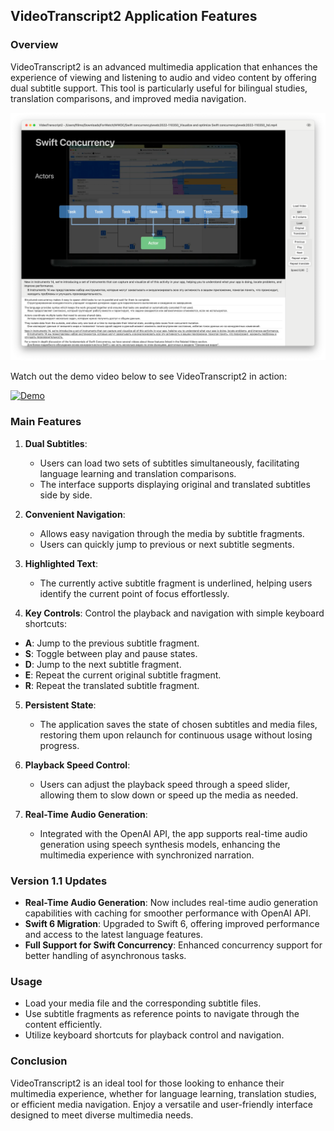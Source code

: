 ## VideoTranscript2 Application Features

### Overview

VideoTranscript2 is an advanced multimedia application that enhances the experience of viewing and listening to audio and video content by offering dual subtitle support. This tool is particularly useful for bilingual studies, translation comparisons, and improved media navigation.

![Screenshot](./assets/main_1.1.png)

Watch out the demo video below to see VideoTranscript2 in action:


[![Demo](https://img.youtube.com/vi/21OwqjGvI-M/hqdefault.jpg)](https://www.youtube.com/watch?v=21OwqjGvI-M)

### Main Features

1. **Dual Subtitles**: 
   - Users can load two sets of subtitles simultaneously, facilitating language learning and translation comparisons.
   - The interface supports displaying original and translated subtitles side by side.

2. **Convenient Navigation**:
   - Allows easy navigation through the media by subtitle fragments.
   - Users can quickly jump to previous or next subtitle segments.

3. **Highlighted Text**:
   - The currently active subtitle fragment is underlined, helping users identify the current point of focus effortlessly.

4. **Key Controls**: Control the playback and navigation with simple keyboard shortcuts:
  - **A**: Jump to the previous subtitle fragment.
  - **S**: Toggle between play and pause states.
  - **D**: Jump to the next subtitle fragment.
  - **E**: Repeat the current original subtitle fragment.
  - **R**: Repeat the translated subtitle fragment.
   
5. **Persistent State**:
   - The application saves the state of chosen subtitles and media files, restoring them upon relaunch for continuous usage without losing progress.

6. **Playback Speed Control**:
   - Users can adjust the playback speed through a speed slider, allowing them to slow down or speed up the media as needed.

7. **Real-Time Audio Generation**:
   - Integrated with the OpenAI API, the app supports real-time audio generation using speech synthesis models, enhancing the multimedia experience with synchronized narration.

### Version 1.1 Updates

- **Real-Time Audio Generation**: Now includes real-time audio generation capabilities with caching for smoother performance with OpenAI API.
- **Swift 6 Migration**: Upgraded to Swift 6, offering improved performance and access to the latest language features.
- **Full Support for Swift Concurrency**: Enhanced concurrency support for better handling of asynchronous tasks.

### Usage

- Load your media file and the corresponding subtitle files.
- Use subtitle fragments as reference points to navigate through the content efficiently.
- Utilize keyboard shortcuts for playback control and navigation.

### Conclusion

VideoTranscript2 is an ideal tool for those looking to enhance their multimedia experience, whether for language learning, translation studies, or efficient media navigation. Enjoy a versatile and user-friendly interface designed to meet diverse multimedia needs.
